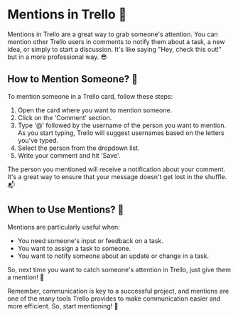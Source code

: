 # Mentions in Trello 📣

Mentions in Trello are a great way to grab someone's attention. You can mention other Trello users in comments to notify them about a task, a new idea, or simply to start a discussion. It's like saying "Hey, check this out!" but in a more professional way. 😎

## How to Mention Someone? 👥

To mention someone in a Trello card, follow these steps:

1. Open the card where you want to mention someone.
2. Click on the 'Comment' section.
3. Type '@' followed by the username of the person you want to mention. As you start typing, Trello will suggest usernames based on the letters you've typed.
4. Select the person from the dropdown list.
5. Write your comment and hit 'Save'.

The person you mentioned will receive a notification about your comment. It's a great way to ensure that your message doesn't get lost in the shuffle. 📬

## When to Use Mentions? 🤔

Mentions are particularly useful when:

- You need someone's input or feedback on a task.
- You want to assign a task to someone.
- You want to notify someone about an update or change in a task.

So, next time you want to catch someone's attention in Trello, just give them a mention! 📢

Remember, communication is key to a successful project, and mentions are one of the many tools Trello provides to make communication easier and more efficient. So, start mentioning! 🚀